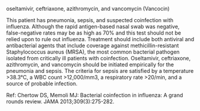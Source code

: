 oseltamivir, ceftriaxone, azithromycin, and vancomycin (Vancocin)

This patient has pneumonia, sepsis, and suspected coinfection with influenza. Although the rapid antigen-based nasal swab was negative, false-negative rates may be as high as 70% and this test should not be relied upon to rule out influenza. Treatment should include both antiviral and antibacterial agents that include coverage against methicillin-resistant Staphylococcus aureus (MRSA), the most common bacterial pathogen isolated from critically ill patients with coinfection. Oseltamivir, ceftriaxone, azithromycin, and vancomycin should be initiated empirically for the pneumonia and sepsis. The criteria for sepsis are satisfied by a temperature >38.3°C, a WBC count >12,000/mm3, a respiratory rate >20/min, and a source of probable infection.

Ref:  Chertow DS, Memoli MJ: Bacterial coinfection in influenza: A grand rounds review. JAMA 2013;309(3):275-282.
